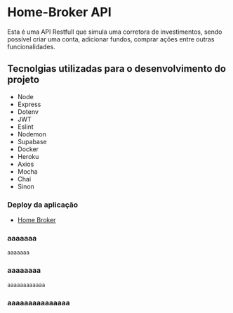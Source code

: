 
# Home-Broker API

Esta é uma API Restfull que simula uma corretora de investimentos, sendo possível criar uma conta, adicionar fundos, comprar ações entre outras funcionalidades.


## Tecnolgias utilizadas para o desenvolvimento do projeto

- Node
- Express
- Dotenv
- JWT
- Eslint
- Nodemon
- Supabase
- Docker
- Heroku
- Axios
- Mocha
- Chai
- Sinon


### Deploy da aplicação
- <a href=“home-broker.herokuapp.com“>Home Broker</a>

### aaaaaaa
```
aaaaaaa
```
### aaaaaaaa
```
aaaaaaaaaaaa
```
### aaaaaaaaaaaaaaa
```

